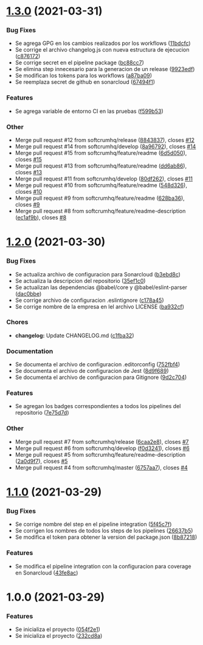 # [1.3.0](https://github.com/softcrumhq/eslint-config/compare/v1.2.0...v1.3.0) (2021-03-31)

### Bug Fixes

- Se agrega GPG en los cambios realizados por los workflows ([11bdcfc](https://github.com/softcrumhq/eslint-config/commit/11bdcfc6b7efca88c810cca79fb009e0a865055d))
- Se corrige el archivo changelog.js con nueva estructura de ejecucion ([c876172](https://github.com/softcrumhq/eslint-config/commit/c876172e0886e059000e7c200b1a78ffc326c4f5))
- Se corrige secret en el pipeline package ([bc88cc7](https://github.com/softcrumhq/eslint-config/commit/bc88cc768197d98533b36ea58ae8f82f1d74960a))
- Se elimina step innecesario para la generacion de un release ([9923edf](https://github.com/softcrumhq/eslint-config/commit/9923edf6d720012b573aa37f297f4ee717a523c9))
- Se modifican los tokens para los workflows ([a87ba09](https://github.com/softcrumhq/eslint-config/commit/a87ba09d31d80fd8fdc9246c1fd299bf0e65bed4))
- Se reemplaza secret de github en sonarcloud ([67494f1](https://github.com/softcrumhq/eslint-config/commit/67494f1a6bcc35bd1186657a7f4e2550313efb3f))

### Features

- Se agrega variable de entorno CI en las pruebas ([f599b53](https://github.com/softcrumhq/eslint-config/commit/f599b53db46c56982b56842abfcdca4c9a5b5c55))

### Other

- Merge pull request #12 from softcrumhq/release ([8843837](https://github.com/softcrumhq/eslint-config/commit/884383709fa6a675e62edf6e5bb4b7cc1b85e177)), closes [#12](https://github.com/softcrumhq/eslint-config/issues/12)
- Merge pull request #14 from softcrumhq/develop ([8a96792](https://github.com/softcrumhq/eslint-config/commit/8a96792d8b07f7ec5f73ee4977502697b68bdb5e)), closes [#14](https://github.com/softcrumhq/eslint-config/issues/14)
- Merge pull request #15 from softcrumhq/feature/readme ([6d5d050](https://github.com/softcrumhq/eslint-config/commit/6d5d05034a51d25589e9277fba3ee0e12d690447)), closes [#15](https://github.com/softcrumhq/eslint-config/issues/15)
- Merge pull request #13 from softcrumhq/feature/readme ([dd6ab86](https://github.com/softcrumhq/eslint-config/commit/dd6ab861765735937237de41ee9063f3e93d49bd)), closes [#13](https://github.com/softcrumhq/eslint-config/issues/13)
- Merge pull request #11 from softcrumhq/develop ([80df262](https://github.com/softcrumhq/eslint-config/commit/80df262a92784fa82dbcab2cd3f6ac1fd38cddf2)), closes [#11](https://github.com/softcrumhq/eslint-config/issues/11)
- Merge pull request #10 from softcrumhq/feature/readme ([548d326](https://github.com/softcrumhq/eslint-config/commit/548d326d9f08d64cd98cfffdf16fa078128b28b0)), closes [#10](https://github.com/softcrumhq/eslint-config/issues/10)
- Merge pull request #9 from softcrumhq/feature/readme ([628ba36](https://github.com/softcrumhq/eslint-config/commit/628ba3658017f2328ea97cb144c50a897dd8bae7)), closes [#9](https://github.com/softcrumhq/eslint-config/issues/9)
- Merge pull request #8 from softcrumhq/feature/readme-description ([ec1af9b](https://github.com/softcrumhq/eslint-config/commit/ec1af9bbe8d6447831577a0516caa118c0985c73)), closes [#8](https://github.com/softcrumhq/eslint-config/issues/8)

# [1.2.0](https://github.com/softcrumhq/eslint-config/compare/v1.1.0...v1.2.0) (2021-03-30)

### Bug Fixes

- Se actualiza archivo de configuracion para Sonarcloud ([b3ebd8c](https://github.com/softcrumhq/eslint-config/commit/b3ebd8cc2bf9afe4f72ba758fb5f3c1f9cf36899))
- Se actualiza la descripcion del repositorio ([35ef1c0](https://github.com/softcrumhq/eslint-config/commit/35ef1c0ac40daf9f2b01a99aa4d7c1f9ac4b6057))
- Se actualizan las dependencias @babel/core y @babel/eslint-parser ([dac0bbe](https://github.com/softcrumhq/eslint-config/commit/dac0bbeed7eb279a19f998ed9ba3d968642be798))
- Se corrige archivo de configuracion .eslintignore ([c178a45](https://github.com/softcrumhq/eslint-config/commit/c178a45378ad75d17611232e93b22528e0b92c99))
- Se corrige nombre de la empresa en lel archivo LICENSE ([ba932cf](https://github.com/softcrumhq/eslint-config/commit/ba932cf04b97d5fc82c8fe7d97c919fe9e7e8ab0))

### Chores

- **changelog:** Update CHANGELOG.md ([c1fba32](https://github.com/softcrumhq/eslint-config/commit/c1fba32a29f2fa1850bb7bbd800867bfcb662d04))

### Documentation

- Se documenta el archivo de configuracion .editorconfig ([752fbf4](https://github.com/softcrumhq/eslint-config/commit/752fbf453696defb9ff21b58fa76210ca5720931))
- Se documenta el archivo de configuracion de Jest ([8d9f689](https://github.com/softcrumhq/eslint-config/commit/8d9f6896cf58701686490add9fffa22c4b91cf7f))
- Se documenta el archivo de configuracion para Gitignore ([9d2c704](https://github.com/softcrumhq/eslint-config/commit/9d2c704dbff081feffeb1f7723de609201dabc4a))

### Features

- Se agregan los badges correspondientes a todos los pipelines del repositorio ([7e75d7d](https://github.com/softcrumhq/eslint-config/commit/7e75d7de05c129edf61338fe2be1f63a8f6f7278))

### Other

- Merge pull request #7 from softcrumhq/release ([6caa2e8](https://github.com/softcrumhq/eslint-config/commit/6caa2e87787b9057211722951d643cd39a6579ee)), closes [#7](https://github.com/softcrumhq/eslint-config/issues/7)
- Merge pull request #6 from softcrumhq/develop ([f0d3241](https://github.com/softcrumhq/eslint-config/commit/f0d3241f0fd7a2c29dc54f1ca464bebde4fb6683)), closes [#6](https://github.com/softcrumhq/eslint-config/issues/6)
- Merge pull request #5 from softcrumhq/feature/readme-description ([2a0d9f7](https://github.com/softcrumhq/eslint-config/commit/2a0d9f7ea5f2a378d03054e0570725d707bb6b0f)), closes [#5](https://github.com/softcrumhq/eslint-config/issues/5)
- Merge pull request #4 from softcrumhq/master ([6757aa7](https://github.com/softcrumhq/eslint-config/commit/6757aa7df858cba71d2863dfb66c5742e69acd39)), closes [#4](https://github.com/softcrumhq/eslint-config/issues/4)

# [1.1.0](https://github.com/softcrumhq/eslint-config/compare/v1.0.0...v1.1.0) (2021-03-29)

### Bug Fixes

- Se corrige nombre del step en el pipeline integration ([5f45c7f](https://github.com/softcrumhq/eslint-config/commit/5f45c7fd42662655907c6ab2f2c9cd43c93e866d))
- Se corrigen los nombres de todos los steps de los pipelines ([26637b5](https://github.com/softcrumhq/eslint-config/commit/26637b5a2cdfecb06614f1d3ccf2bb872c47c6b3))
- Se modifica el token para obtener la version del package.json ([8b87218](https://github.com/softcrumhq/eslint-config/commit/8b87218aeb3650fc33bbff89fa02b0111f8a9eb1))

### Features

- Se modifica el pipeline integration con la configuracion para coverage en Sonarcloud ([43fe8ac](https://github.com/softcrumhq/eslint-config/commit/43fe8acb43f53d464177eaeec9b038bc9354d0c8))

# 1.0.0 (2021-03-29)

### Features

- Se inicializa el proyecto ([054f2e1](https://github.com/softcrumhq/eslint-config/commit/054f2e10c9e9dbe1d90d8e1609763448aeb77b7a))
- Se inicializa el proyecto ([232cd8a](https://github.com/softcrumhq/eslint-config/commit/232cd8a9fa7395cbd1f945c7f5e69f690c00835e))
